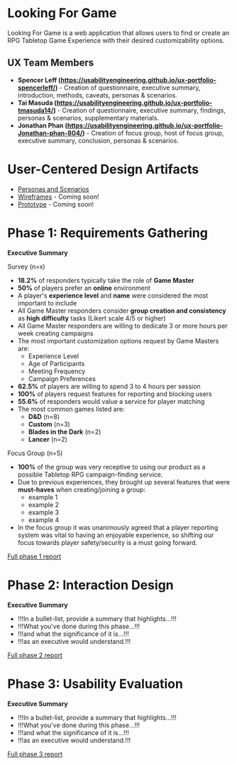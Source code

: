 # Looking For Game

Looking For Game is a web application that allows users to find or create an RPG Tabletop Game Experience with their desired customizability options.

## UX Team Members

* **Spencer Leff (https://usabilityengineering.github.io/ux-portfolio-spencerleff/)** - Creation of questionnaire, executive summary, introduction, methods, caveats, personas & scenarios.
* **Tai Masuda (https://usabilityengineering.github.io/ux-portfolio-tmasuda14/)** - Creation of questionnaire, executive summary, findings, personas & scenarios, supplementary materials.
* **Jonathan Phan (https://usabilityengineering.github.io/ux-portfolio-Jonathan-phan-804/)** - Creation of focus group, host of focus group, executive summary, conclusion, personas & scenarios.

# User-Centered Design Artifacts
 
* [Personas and Scenarios](requirements/All_Personas_&_Scenarios.md)
* [Wireframes](#) - Coming soon!
* [Prototype](#) - Coming soon!

# Phase 1: Requirements Gathering

**Executive Summary**

Survey (n=x)
* **18.2%** of responders typically take the role of **Game Master**
* **50%** of players prefer an **online** environment
* A player's **experience level** and **name** were considered the most important to include
* All Game Master responders consider **group creation and consistency** as **high difficulty** tasks (Likert scale 4/5 or higher)
* All Game Master responders are willing to dedicate 3 or more hours per week creating campaigns
* The most important customization options request by Game Masters are:
   * Experience Level
   * Age of Participants
   * Meeting Frequency
   * Campaign Preferences
* **62.5%** of players are willing to spend 3 to 4 hours per session
* **100%** of players request features for reporting and blocking users
* **55.6%** of responders would value a service for player matching
* The most common games listed are:
   * **D&D** (n=8)
   * **Custom** (n=3)
   * **Blades in the Dark** (n=2)
   * **Lancer** (n=2)

Focus Group (n=5)
* **100%** of the group was very receptive to using our product as a possible Tabletop RPG campaign-finding service.
* Due to previous experiences, they brought up several features that were **must-haves** when creating/joining a group:
   * example 1
   * example 2
   * example 3
   * example 4
* In the focus group it was unanimously agreed that a player reporting system was vital to having an enjoyable experience,
  so shifting our focus towards player safety/security is a must going forward.

[Full phase 1 report](requirements/)

# Phase 2: Interaction Design

**Executive Summary**

* !!!In a bullet-list, provide a summary that highlights...!!!
* !!!What you've done during this phase...!!!
* !!!and what the significance of it is...!!!
* !!!as an executive would understand.!!!

[Full phase 2 report](design/)

# Phase 3: Usability Evaluation

**Executive Summary**

* !!!In a bullet-list, provide a summary that highlights...!!!
* !!!What you've done during this phase...!!!
* !!!and what the significance of it is...!!!
* !!!as an executive would understand.!!!

[Full phase 3 report](evaluation/)
